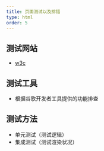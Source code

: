 ```yaml
---
title: 页面测试以及排错
type: html
order: 5
---
```


## 测试网站

- [w3c](https://validator.w3.org/)

## 测试工具

- 根据谷歌开发者工具提供的功能排查

## 测试方法

- 单元测试（测试逻辑）
- 集成测试（测试渲染状况）

